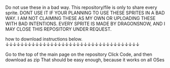 Do not use these in a bad way. This repository/file is only to share every sprite. DONT USE IT IF YOUR PLANNING TO USE THESE SPRITES IN A BAD WAY. I AM NOT CLAIMING THESE AS MY OWN OR UPLOADING THESE WITH BAD INTENTIONS. EVERY SPRITE IS MADE BY DRAGONSNOW, AND I MAY CLOSE THIS REPOSITORY UNDER REQUEST.


how to download instructions below.
↓↓↓↓↓↓↓↓↓↓↓↓↓↓↓↓↓↓↓↓↓↓↓↓↓↓↓↓↓↓↓↓↓↓↓↓


Go to the top of the main page on the repository
Click Code, and then download as zip
That should be easy enough, because it works on all OSes
